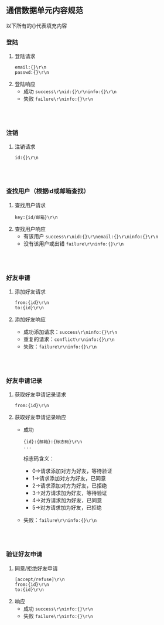 ## 通信数据单元内容规范
以下所有的{}代表填充内容

### 登陆
1. 登陆请求
    ```
    email:{}\r\n
    passwd:{}\r\n
    ```
2. 登陆响应
    * 成功  `success\r\nid:{}\r\ninfo:{}\r\n` 
    * 失败  `failure\r\ninfo:{}\r\n`

<br><br>

### 注销
1. 注销请求
	```
	id:{}\r\n	
	```

<br><br>

### 查找用户（根据id或邮箱查找）
1. 查找用户请求
    ```
    key:{id/邮箱}\r\n
    ```
2. 查找用户响应
    * 有该用户 `success\r\nid:{}\r\nemail:{}\r\ninfo:{}\r\n` 
    * 没有该用户或出错 `failure\r\ninfo:{}\r\n`

<br><br>

### 好友申请
1. 添加好友请求
    ```
    from:{id}\r\n
    to:{id}\r\n
    ```

2. 添加好友响应
    * 成功添加请求：`success\r\ninfo:{}\r\n`
    * 重复的请求：`conflict\r\ninfo:{}\r\n`
    * 失败：`failure\r\ninfo:{}\r\n`

<br><br>

### 好友申请记录
1. 获取好友申请记录请求
    ```
    from:{id}\r\n
    ```

2. 获取好友申请记录响应
    * 成功
        ```
        {id}:{邮箱}:{标志码}\r\n
        ...
        ```
        标志码含义：
        * 0->请求添加对方为好友，等待验证
        * 1->请求添加对方为好友，已同意
        * 2->请求添加对方为好友，已拒绝
        * 3->对方请求加为好友，等待验证
        * 4->对方请求加为好友，已同意
        * 5->对方请求加为好友，已拒绝

    * 失败：`failure\r\ninfo:{}\r\n`

<br><br>

### 验证好友申请
1. 同意/拒绝好友申请
    ```
    [accept/refuse]\r\n
    from:{id}\r\n
    to:{id}\r\n
    ```
2. 响应
    * 成功 `success\r\ninfo:{}\r\n`
    * 失败 `failure\r\ninfo:{}\r\n`

<br><br>
